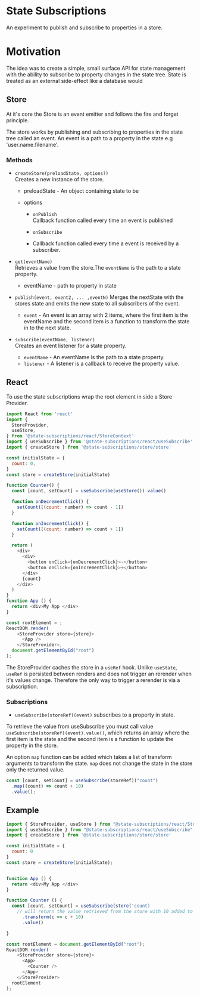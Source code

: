 # State Subscriptions

An experiment to publish and subscribe to properties in a store.

# Motivation

The idea was to create a simple, small surface API for state management with the ability to subscribe to property changes in the state tree. State is treated as an external side-effect like a database would

## Store

At it's core the Store is an event emitter and follows the fire and forget principle.

The store works by publishing and subscribing to properties in the state tree called an event. An event is a path to a property in the state e.g 'user.name.filename'.

### Methods

- `createStore(preloadState, options?)`  
   Creates a new instance of the store.

  - preloadState - An object containing state to be
  - options

    - `onPublish`  
      Callback function called every time an event is published

    - `onSubscribe`
    - Callback function called every time a event is received by a subscriber.

- `get(eventName)`  
  Retrieves a value from the store.The `eventName` is the path to a state property.

  - eventName - path to property in state

- `publish(event, event2, ... ,eventN)`
  Merges the nextState with the stores state and emits the new state to all subscribers of the event.

  - `event` - An event is an array with 2 items, where the first item is the eventName and the second item is a function to transform the state in to the next state.

- `subscribe(eventName, listener)`  
  Creates an event listener for a state property.

  - `eventName` - An eventName is the path to a state property.
  - `listener` - A listener is a callback to receive the property value.

## React

To use the state subscriptions wrap the root element in side a Store Provider.

```js
import React from 'react'
import {
  StoreProvider,
  useStore,
} from '@state-subscriptions/react/StoreContext'
import { useSubscribe } from '@state-subscriptions/react/useSubscribe'
import { createStore } from '@state-subscriptions/store/store'

const initialState = {
  count: 0,
}
const store = createStore(initialState)

function Counter() {
  const [count, setCount] = useSubscribe(useStore()).value()

  function onDecrementClick() {
    setCount([(count: number) => count - 1])
  }

  function onIncrementClick() {
    setCount([(count: number) => count + 1])
  }

  return (
    <div>
      <div>
        <button onClick={onDecrementClick}>-</button>
        <button onClick={onIncrementClick}>+</button>
      </div>
      {count}
    </div>
  )
}
function App () {
  return <div>My App </div>
}

const rootElement = ;
ReactDOM.render(
    <StoreProvider store={store}>
      <App />
    </StoreProvider>,
  document.getElementById("root")
);
```

The StoreProvider caches the store in a `useRef` hook. Unlike `useState`, `useRef` is persisted between renders and does not trigger an rerender when it's values change. Therefore the only way to trigger a rerender is via a subscription.

### Subscriptions

- `useSubscribe(storeRef)(event)` subscribes to a property in state.

To retrieve the value from useSubscribe you must call value `useSubscribe(storeRef)(event).value()`, which returns an array where the first item is the state and the second item is a function to update the property in the store.

An option `map` function can be added which takes a list of transform arguments to transform the state. `map` does not change the state in the store only the returned value.

```js
const [count, setCount] = useSubscribe(storeRef)("count")
  .map((count) => count + 10)
  .value();
```

## Example

```js
import { StoreProvider, useStore } from "@state-subscriptions/react/StoreContext";
import { useSubscribe } from "@state-subscriptions/react/useSubscribe";
import { createStore } from '@state-subscriptions/store/store'

const initialState = {
  count: 0
}
const store = createStore(initialState);


function App () {
  return <div>My App </div>
}

function Counter () {
  const [count, setCount] = useSubscribe(store('count)
    // will return the value retrieved from the store with 10 added to it
      .transform(c => c + 10)
      .value()

}

const rootElement = document.getElementById("root");
ReactDOM.render(
    <StoreProvider store={store}>
      <App>
        <Counter />
      </App>
    </StoreProvider>
  rootElement
);
```
